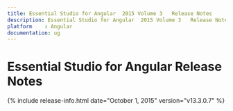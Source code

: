 ```yaml
---
title: Essential Studio for Angular  2015 Volume 3   Release Notes  
description: Essential Studio for Angular  2015 Volume 3   Release Notes  
platform 	: Angular
documentation: ug
---
```


# Essential Studio for Angular  Release Notes  

{% include release-info.html date="October 1, 2015"  version="v13.3.0.7" %} 






